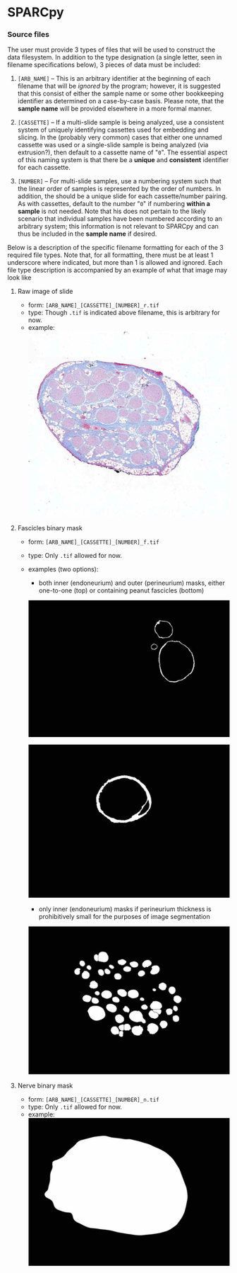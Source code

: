 # SPARCpy

### Source files
The user must provide 3 types of files that will be used to construct the data filesystem. In addition to the type
designation (a single letter, seen in filename specifications below), 3 pieces of data must be included:

1. `[ARB_NAME]` – This is an arbitrary identifier at the beginning of each filename that will be _ignored_ by the
program; however, it is suggested that this consist of either the sample name or some other bookkeeping identifier as
determined on a case-by-case basis. Please note, that the **sample name** will be provided elsewhere in a more formal
manner.

2. `[CASSETTE]` – If a multi-slide sample is being analyzed, use a consistent system of uniquely identifying cassettes
used for embedding and slicing. In the (probably very common) cases that either one unnamed cassette was used or a
single-slide sample is being analyzed (via extrusion?), then default to a cassette name of "`0`". The essential aspect
of this naming system is that there be a **unique** and **consistent** identifier for each cassette.

3. `[NUMBER]` – For multi-slide samples, use a numbering system such that the linear order of samples is represented by
the order of numbers. In addition, the should be a unique slide for each cassette/number pairing. As with cassettes, 
default to the number "`0`" if numbering **within a sample** is not needed. Note that his does not pertain to the likely
scenario that individual samples have been numbered according to an arbitrary system; this information is not relevant
to SPARCpy and can thus be included in the **sample name** if desired.

Below is a description of the specific filename formatting for each of the 3 required file types. Note that, for all
formatting, there must be at least 1 underscore where indicated, but more than 1 is allowed and ignored. Each file type
description is accompanied by an example of what that image may look like

1. Raw image of slide
    - form: `[ARB_NAME]_[CASSETTE]_[NUMBER]_r.tif`
    - type: Though `.tif` is indicated above filename, this is arbitrary for now.
    - example:
    ![raw](examples/images/raw.jpg)
        
2. Fascicles binary mask
    - form: `[ARB_NAME]_[CASSETTE]_[NUMBER]_f.tif`
    - type: Only `.tif` allowed for now.
    - examples (two options):
        - both inner (endoneurium) and outer (perineurium) masks,
          either one-to-one (top) or containing peanut fascicles (bottom)
          
        ![one-to-one fascicles](examples/images/fascicle_normal.jpg)
          
        ![peanut fascicles](examples/images/fascicle_peanut.jpg)
          
        - only inner (endoneurium) masks if perineurium thickness is
          prohibitively small for the purposes of image segmentation
          
        ![fascicles inner only](examples/images/fascicle_inner.jpg)
          
3. Nerve binary mask
    - form: `[ARB_NAME]_[CASSETTE]_[NUMBER]_n.tif`
    - type: Only `.tif` allowed for now.
    - example:
    ![nerve](examples/images/nerve.jpg)